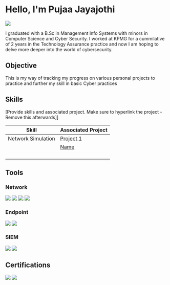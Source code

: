 # Hello, I'm Pujaa Jayajothi
<a href="https://linkedin.com/in/jpujaa"><img src="https://img.shields.io/badge/-LinkedIn-0072b1?&style=for-the-badge&logo=linkedin&logoColor=white" /></a>

I graduated with a B.Sc in Management Info Systems with minors in Computer Science and Cyber Security. I worked at KPMG for a cummilative of 2 years in the Technology Assurance practice and now I am hoping to delve more deeper into the world of cybersecurity. 

## Objective

This is my way of tracking my progress on various personal projects to practice and further my skill in basic Cyber practices

## Skills
[Provide skills and associated project. Make sure to hyperlink the project - Remove this afterwards]]

| Skill                                         | Associated Project         |
|-----------------------------------------------|----------------------------|
|Network Simulation | <a href="https://github.com/pjayajothi/Project1/tree/main">Project 1</a>|
| | <a href="link">Name</a>|
| | |
| | |
| | |
| | |

## Tools

### Network
<div>
    <a href="https://www.netacad.com/cisco-packet-tracer"><img src="https://img.shields.io/badge/Cisco-Packet%20Tracer-034A86?style=for-the-badge&logo=cisco&logoColor=white" /></a>
    <img src="https://img.shields.io/badge/-Wireshark-1679A7?&style=for-the-badge&logo=Wireshark&logoColor=white" />
    <img src="https://img.shields.io/badge/-Suricata-EF3B2D?&style=for-the-badge&logo=Suricata&logoColor=white" />
    <img src="https://img.shields.io/badge/-Zeek-777BB4?&style=for-the-badge&logo=Zeek&logoColor=white" />
</div>

### Endpoint
<div>
    <img src="https://img.shields.io/badge/-Microsoft_Defender_for_Endpoint-00A4EF?&style=for-the-badge&logo=Microsoft&logoColor=white" />
    <img src="https://img.shields.io/badge/-Velociraptor-4B275F?&style=for-the-badge&logo=Velociraptor&logoColor=white" />
</div>

### SIEM
<div>
    <img src="https://img.shields.io/badge/-Microsoft_Sentinel-0078D4?&style=for-the-badge&logo=Microsoft&logoColor=white" />
    <img src="https://img.shields.io/badge/-Splunk-000000?&style=for-the-badge&logo=Splunk&logoColor=white" />
</div>

## Certifications
<div>
<img src="https://img.shields.io/badge/CompTIA-Security%2B-red?style=for-the-badge&logo=comptia" />
<img src="https://img.shields.io/badge/Qualys-Vulnerability%20Management%20Foundation-red?style=for-the-badge&logo=qualys" />
</div>


